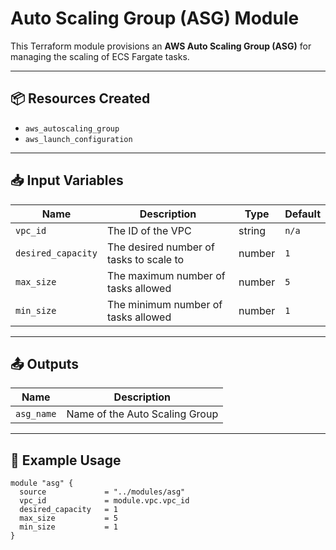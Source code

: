 # Auto Scaling Group (ASG) Module

This Terraform module provisions an **AWS Auto Scaling Group (ASG)** for managing the scaling of ECS Fargate tasks.

---

## 📦 Resources Created

- `aws_autoscaling_group`
- `aws_launch_configuration`

---

## 📥 Input Variables

| Name             | Description                              | Type   | Default        |
|------------------|------------------------------------------|--------|----------------|
| `vpc_id`         | The ID of the VPC                        | string | `n/a`          |
| `desired_capacity`| The desired number of tasks to scale to  | number | `1`            |
| `max_size`       | The maximum number of tasks allowed      | number | `5`            |
| `min_size`       | The minimum number of tasks allowed      | number | `1`            |

---

## 📤 Outputs

| Name            | Description                            |
|-----------------|----------------------------------------|
| `asg_name`      | Name of the Auto Scaling Group         |

---

## 🚀 Example Usage

```hcl
module "asg" {
  source             = "../modules/asg"
  vpc_id             = module.vpc.vpc_id
  desired_capacity   = 1
  max_size           = 5
  min_size           = 1
}
